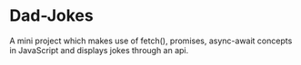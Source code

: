 # Dad-Jokes
A mini project which makes use of fetch(), promises, async-await concepts in JavaScript and displays jokes through an api.
